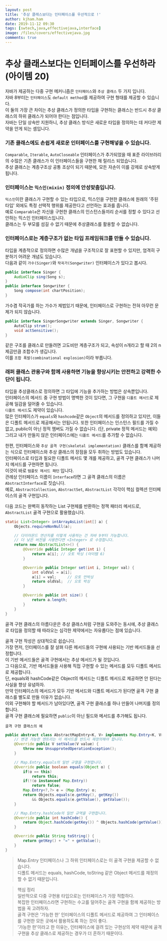 ```yaml
---
layout: post
title: '추상 클래스보다는 인터페이스를 우선적으로 !'
author: kjham.ham
date: 2019-11-12 09:30
tags: [swtech,java,effectivejava,interface]
image: /files/covers/effectivejava.jpg
comments: true
---
```


# 추상 클래스보다는 인터페이스를 우선하라 (아이템 20)  

자바가 제공하는 다중 구현 메커니즘은 `인터페이스`와 `추상 클래스` 두 가지 입니다.  
자바 8부터는 `인터페이스`도 `default method`를 제공하여 구현 형태를 제공할 수 있습니다.  
이 둘의 가장 큰 차이는 추상 클래스가 정의한 타입을 구현하는 클래스는 반드시 추상 클래스의 하위 클래스가 되어야 한다는 점입니다.  
자바는 단일 상속만 지원하니, 추상 클래스 방식은 새로운 타입을 정의하는 데 커다란 제약을 안게 되는 셈입니다.  

### 기존 클래스에도 손쉽게 새로운 인터페이스를 구현해넣을 수 있습니다.
`Comparable`, `Iterable`, `AutoCloseable` 인터페이스가 추가되었을 때 표준 라이브러리의 수많은 기존 클래스가 이 인터페이스들을 구현한 채 릴리스 되었습니다.  
추상 클래스는 계층구조상 공통 조상이 되기 때문에, 모든 자손이 이를 강제로 상속받게 됩니다.  

### 인터페이스는 `믹스인(mixin)` 정의에 안성맞춤입니다.
`믹스인`이란 클래스가 구현할 수 있는 타입으로, 믹스인을 구현한 클래스에 원래의 '주된 타입' 외에도 특정 선택적 행위를 제공한다고 선언하는 효과를 줍니다.  
예로 `Comparable`은 자신을 구현한 클래스의 인스턴스들끼리 순서를 정할 수 있다고 선안하는 믹스인 인터페이스입니다.  
클래스는 두 부모를 섬길 수 없기 때문에 추상클래스를 활용할 수 없습니다.

### 인터페이스로는 계층구조가 없는 타입 프레임워크를 만들 수 있습니다.  
타입을 계층적으로 정의하면 수많은 개념을 구조적으로 잘 표현할 수 있지만, 엄격히 구분하기 어려운 개념도 있습니다.  
다음과 같이 `가수(Singer)`와 `작곡가(Songwriter)` 인터페이스가 있다고 봅시다.  
~~~java
public interface Singer {
    AudioClip sing(Song s);
}
public interface Songwriter {
    Song compose(int chartPosition);
}
~~~
가수겸 작곡가를 하는 가수가 제법있기 때문에, 인터페이스로 구현하는 전혀 아무런 문제가 되지 않습니다.  
~~~java
public interface SingerSongwriter extends Singer, Songwriter {
    AutoClip strum();
    void actSensitive();
}
~~~
같은 구조를 클래스로 만들려면 고도비만 계층구조가 되고, 속성이 n개라고 할 때 2의 n제곱만큼 조합수가 생깁니다.  
이를 `조합 폭발(combinational explosion)`이라 부릅니다.  

### 래퍼 클래스 관용구와 함께 사용하면 기능을 향상시키는 안전하고 강력한 수단이 됩니다.  
타입을 추상클래스로 정의하면 그 타입에 기능을 추가하는 방법은 상속뿐입니다.  
인터페이스의 메서드 중 구현 방법이 명백한 것이 있다면, 그 구현을 `디폴트 메서드`로 제공해 일감을 덜어줄 수 있습니다.  
`디폴트 메서드`도 제약이 있습니다.  
많은 인터페이스가 `equals`와 `hashcode`같은 `Object`의 메서드를 정의하고 있지만, 이들은 디폴트 메서드로 제공해서는 안됩니다.
또한 인터페이스는 인스턴스 필드를 가질 수 없고, public이 아닌 정적 멤버도 가질 수 없습니다. (단, private 정적 메서드는 예외)  
그리고 내가 만들지 않은 인터페이스에는 `디폴트 메서드`를 추가할 수 없습니다.  

한편, 인터페이스와 `추상 골격 구현(skeletal implementation)` 클래스를 함꼐 제공하는 식으로 인터페이스와 추상 클래스의 장점을 모두 취하는 방법도 있습니다.  
인터페이스로 타입과 필요한 디폴트 메서드 몇 개를 제공하고, 골격 구현 클래스가 나머지 메서드를 구현하면 됩니다.  
이것이 바로 `템플릿 메서드 패턴` 입니다.  
관례상 인터페이스 이름이 `Interface`라면 그 골격 클래스의 이름은 `AbstractInterface`로 짓습니다.  
예로, `AbstractCollection`, `AbstractSet`, `AbstractList` 각각이 핵심 컬렉션 인터페이스의 골격 구현입니다.  

다음 코드는 완벽히 동작하는 List 구현체를 반환하는 정잭 패터리 메서드로, `AbstractList` 골격 구현으로 활용했습니다.  
~~~java
static List<Integer> intArrayAsList(int[] a) {
    Objects.requireNonNull(a);

    // 다이아몬드 연산자를 이렇게 사용하는 건 자바 9부터 가능합니다.
    // 더 낮은 버전을 사용한다면 <Integer> 로 수정합니다.
    return new AbstractList<>() {
        @Override public Integer get(int i) { 
            return a[i]; // 오토 박싱 (아이템 6)
        }

        @Override public Integer set(int i, Integer val) {
            int oldVal = a[i];
            a[i] = val;     // 오토 언박싱
            return oldVal;  // 오토 박싱
        }

        @Override public int size() {
            return a.length;
        }
    }
}
~~~
골격 구현 클래스의 아름다운은 추상 클래스처럼 구현을 도와주는 동시에, 추상 클래스로 타입을 정의할 때 따라오는 심각한 제약에서는 자유롭다는 점에 있습니다.  

골격 구현 작성은 상대적으로 쉽습니다.  
가장 먼저, 인터페이스를 잘 살펴 다른 메서드들의 구현에 사용되는 기반 메서드들을 선정합니다.  
이 기반 메서드들은 골격 구현에서는  추상 메서드가 될 것입니다.  
그 다음으로, 기반 메서드들을 사용해 직접 구현할 수 있는 메서드를 모두 디폴트 메서드로 제공합니다.  
단, equals와 hashCode같은 Object의 메서드는 디폴트 메서드로 제공하면 안 된다는 사실을 향상 유념하자.  
만약 인터페이스의 메서드가 모두 기반 메서드와 디폴트 메서드가 된다면 골격 구현 클래스를 별도로 만들 이유가 없습니다.  
이외 구현해야 할 메서드가 남아있다면, 골격 구현 클래스를 하나 만들어 나머지를 정의합니다.  
골격 구현 클래스에 필요하면 `public`이 아닌 필드와 메서드를 추가해도 됩니다.  

`골격 구현 클래스의 예`  
~~~java
public abstract class AbstractMapEntry<K, V> implements Map.Entry<K, V> {
    // 변경 가능한 엔트리는 이 메서드를 반드시 재정의해야 합니다.  
    @Override public V setValue(V value) {
        throw new UnsupprotedOperationException();
    }

    // Map.Entry.equals의 일반 규열을 구현합니다.
    @Override public boolean equals(Object o) {
        if(o == this)
            return this;
        if(!(o instanceof Map.Entry))
            return false;
        Map.Entry<?,?> e = (Map.Entry) o;
        return Objects.equals(e.getKey(), getKey()) 
            && Objects.equals(e.getValue(), getValue());
    }

    // Map.Entry.hashCode의 일반 규역을 구현합니다.  
    @Override public int hashCode() {
        return Object.hashCode(getKey()) ^ Objects.hashCode(getValue());
    }

    @Override public String toString() {
        return getKey() + "=" + getValue();
    }
}
~~~
> Map.Entry 인터페이스나 그 하위 인터페이스로는 이 골격 구현을 제공할 수 없습니다.  
> 디폴트 메서드는 equals, hashCode, toString 같은 Object 메서드를 재정의할 수 없기 때문입니다.

> 핵심 정리  
> 일반적으로 다중 구현용 타입으로는 인터페이스가 가장 적합하다.  
> 복잡한 인터페이스라면 구현하는 수고를 덜어주는 골격 구현을 함께 제공하는 방법을 꼭 고려하자.  
> 골격 구현은 '가능한 한' 인터페이스의 디폴트 메서드로 제공하여 그 인터페이스를 구현한 모든 곳에서 활용하도록 하는 것이 좋다.  
> '가능한 한'이라고 한 이유는, 인터페이스에 걸려 있는 구현상의 제약 때문에 골격 구현을 추상 클래스로 제공하는 경우가 더 흔하기 때문이다.